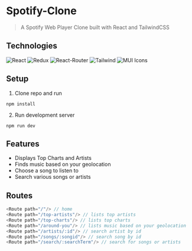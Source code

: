 # Spotify-Clone
> A Spotify Web Player Clone built with React and TailwindCSS

## Technologies
![React](https://img.shields.io/badge/React-20232A?style=flat&logo=react&logoColor=61DAFB)
![Redux](https://img.shields.io/badge/Redux-593D88?style=flat&logo=redux&logoColor=white)
![React-Router](https://img.shields.io/badge/React_Router-CA4245?style=flat&logo=react-router&logoColor=white)
![Tailwind](https://img.shields.io/badge/Tailwind_CSS-38B2AC?style=flat&logo=tailwind-css&logoColor=white)
![MUI Icons](https://img.shields.io/badge/Material--UI-0081CB?style=flat&logo=material-ui&logoColor=white)

## Setup
1. Clone repo and run
```
npm install
```
2. Run development server
```
npm run dev
```

## Features
- Displays Top Charts and Artists
- Finds music based on your geolocation
- Choose a song to listen to
- Search various songs or artists

## Routes
```js
<Route path="/"/> // home
<Route path="/top-artists"/> // lists top artists
<Route path="/top-charts"/> // lists top charts
<Route path="/around-you"/> // lists music based on your geolocation
<Route path="/artists/:id"/> // search artist by id
<Route path="/songs/:songid"/> // search song by id
<Route path="/search/:searchTerm"/> // search for songs or artists
```
